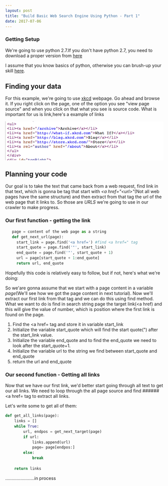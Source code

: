 ```yaml
---
layout: post
title: "Build Basic Web Search Engine Using Python - Part 1"
date: 2017-07-06
---
```


### Getting Setup

We're going to use python 2.7.If you don't have python 2.7, you need to download a proper version from <a href="https://www.python.org/download/releases/2.7.3/">here</a> 

I assume that you know basics of python, otherwise you can brush-up your skill [here]("https://docs.python.org/2/tutorial/index.html"). 

## Finding your data

For this example, we're going to use [xkcd](https://xkcd.com/353/) webpage. Go ahead and browse it. If you right click on the page, one of the option you see "view page source" and when you click on that what you see is source code. What is important for us is link,here's a example of links

![alt text](/img/link.png "xkcd page source")

## Planning your code
Our goal is to take the text that came back from a web request, find link in that text, which is gonna be tag that start with *<a href=\"\<url\>\"*(Not all web pages have the same structure) and then extract from that tag the url of the web page that it links to. So those are *URLS*  we're going to use in our crawler to make progress. 

### Our first function - getting the link
```python
   page = content of the web page as a string
   def get_next_url(page):
     start_link = page.find('<a href=') #find <a href=" tag
     start_quote = page.find('"', start_link) 
     end_quote = page.find('"', start_quote + 1)
     url = page[start_quote + 1:end_quote]
     return url, end_quote
```

Hopefully this code is relatively easy to follow, but if not, here's what we're doing:

So we'are gonna assume that we start with a page content in a variable *page*(We'll see how we got the page content in next tutorial). Now we'll extract our first link from that tag and we can do this using find method. What we want to do is find in search string page the target link(<a href) and this will give the value of number, which is position where the first link is found on the page.
   1. Find the <a href= tag and store it in variable start_link
   2. Initialize the variable start_quote which will find the start quote(") after the start_link value.
   3. Initialize the variable end_quote and to find the end_quote we need to look after the start_quote+1.
   4. Initialize the variable url to the string we find between start_quote and end_quote
   5. return the url and end_quote

### Our second function - Getting all links

Now that we have our first link, we'd better start going through all text to get our all links. We need to loop through the all page source and find ###### <a href= tag to extract all links.

Let's write some to get all of them:

```python
def get_all_links(page):
	links = []
	while True:
		url, endpos = get_next_target(page)
		if url:
			links.append(url)
			page= page[endpos:]
		else:
			break

	return links
 ```


.......................in process
